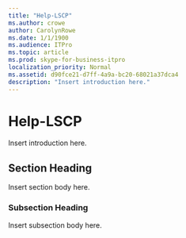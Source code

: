 ```yaml
---
title: "Help-LSCP"
ms.author: crowe
author: CarolynRowe
ms.date: 1/1/1900
ms.audience: ITPro
ms.topic: article
ms.prod: skype-for-business-itpro
localization_priority: Normal
ms.assetid: d90fce21-d7ff-4a9a-bc20-68021a37dca4
description: "Insert introduction here."
---
```


# Help-LSCP
 
Insert introduction here.
  
## Section Heading

Insert section body here.
  
### Subsection Heading

Insert subsection body here.
  

